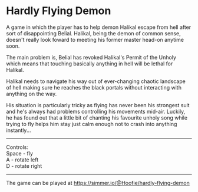 # Hardly Flying Demon
A game in which the player has to help demon Halikal escape from hell after sort of disappointing Belial. Halikal, being the demon of common sense, doesn't really look foward to meeting his former master head-on anytime soon.

The main problem is, Belial has revoked Halikal's Permit of the Unholy which means that touching basically anything in hell will be lethal for Halikal.

Halikal needs to navigate his way out of ever-changing chaotic landscape of hell making sure he reaches the black portals without interacting with anything on the way.

His situation is particularly tricky as flying has never been his strongest suit and he's always had problems controlling his movements mid-air. Luckily, he has found out that a little bit of chanting his favourite unholy song while trying to fly helps him stay just calm enough not to crash into anything instantly...

---

Controls:<br>
Space - fly<br>
A - rotate left<br>
D - rotate right<br>

---

The game can be played at https://simmer.io/@Hoofie/hardly-flying-demon
